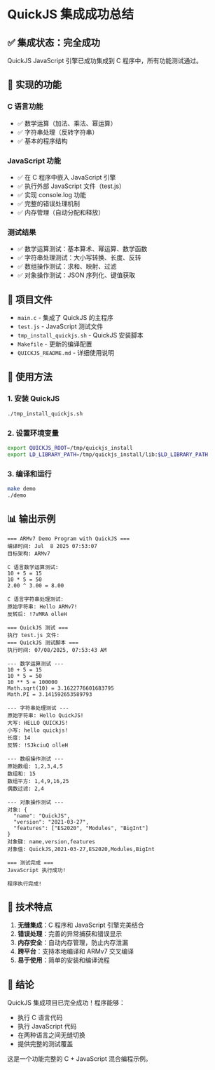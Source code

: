# QuickJS 集成成功总结

## ✅ 集成状态：完全成功

QuickJS JavaScript 引擎已成功集成到 C 程序中，所有功能测试通过。

## 🎯 实现的功能

### C 语言功能
- ✅ 数学运算（加法、乘法、幂运算）
- ✅ 字符串处理（反转字符串）
- ✅ 基本的程序结构

### JavaScript 功能
- ✅ 在 C 程序中嵌入 JavaScript 引擎
- ✅ 执行外部 JavaScript 文件（test.js）
- ✅ 实现 console.log 功能
- ✅ 完整的错误处理机制
- ✅ 内存管理（自动分配和释放）

### 测试结果
- ✅ 数学运算测试：基本算术、幂运算、数学函数
- ✅ 字符串处理测试：大小写转换、长度、反转
- ✅ 数组操作测试：求和、映射、过滤
- ✅ 对象操作测试：JSON 序列化、键值获取

## 📁 项目文件

- `main.c` - 集成了 QuickJS 的主程序
- `test.js` - JavaScript 测试文件
- `tmp_install_quickjs.sh` - QuickJS 安装脚本
- `Makefile` - 更新的编译配置
- `QUICKJS_README.md` - 详细使用说明

## 🚀 使用方法

### 1. 安装 QuickJS
```bash
./tmp_install_quickjs.sh
```

### 2. 设置环境变量
```bash
export QUICKJS_ROOT=/tmp/quickjs_install
export LD_LIBRARY_PATH=/tmp/quickjs_install/lib:$LD_LIBRARY_PATH
```

### 3. 编译和运行
```bash
make demo
./demo
```

## 📊 输出示例

```
=== ARMv7 Demo Program with QuickJS ===
编译时间: Jul  8 2025 07:53:07
目标架构: ARMv7

C 语言数学运算测试:
10 + 5 = 15
10 * 5 = 50
2.00 ^ 3.00 = 8.00

C 语言字符串处理测试:
原始字符串: Hello ARMv7!
反转后: !7vMRA olleH

=== QuickJS 测试 ===
执行 test.js 文件:
=== QuickJS 测试脚本 ===
执行时间: 07/08/2025, 07:53:43 AM

--- 数学运算测试 ---
10 + 5 = 15
10 * 5 = 50
10 ** 5 = 100000
Math.sqrt(10) = 3.1622776601683795
Math.PI = 3.141592653589793

--- 字符串处理测试 ---
原始字符串: Hello QuickJS!
大写: HELLO QUICKJS!
小写: hello quickjs!
长度: 14
反转: !SJkciuQ olleH

--- 数组操作测试 ---
原始数组: 1,2,3,4,5
数组和: 15
数组平方: 1,4,9,16,25
偶数过滤: 2,4

--- 对象操作测试 ---
对象: {
  "name": "QuickJS",
  "version": "2021-03-27",
  "features": ["ES2020", "Modules", "BigInt"]
}
对象键: name,version,features
对象值: QuickJS,2021-03-27,ES2020,Modules,BigInt

=== 测试完成 ===
JavaScript 执行成功!

程序执行完成!
```

## 🔧 技术特点

1. **无缝集成**：C 程序和 JavaScript 引擎完美结合
2. **错误处理**：完善的异常捕获和错误显示
3. **内存安全**：自动内存管理，防止内存泄漏
4. **跨平台**：支持本地编译和 ARMv7 交叉编译
5. **易于使用**：简单的安装和编译流程

## 🎉 结论

QuickJS 集成项目已完全成功！程序能够：
- 执行 C 语言代码
- 执行 JavaScript 代码
- 在两种语言之间无缝切换
- 提供完整的测试覆盖

这是一个功能完整的 C + JavaScript 混合编程示例。 